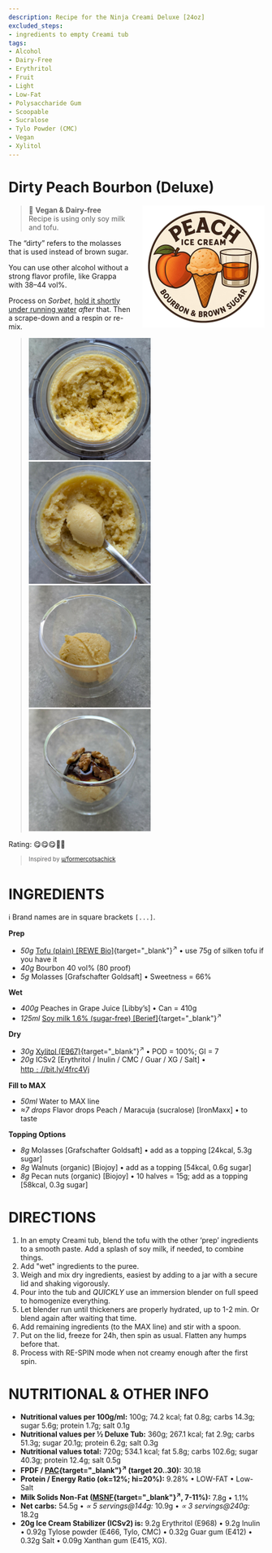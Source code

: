 ```yaml
---
description: Recipe for the Ninja Creami Deluxe [24oz]
excluded_steps:
- ingredients to empty Creami tub
tags:
- Alcohol
- Dairy-Free
- Erythritol
- Fruit
- Light
- Low-Fat
- Polysaccharide Gum
- Scoopable
- Sucralose
- Tylo Powder (CMC)
- Vegan
- Xylitol
---
```

# Dirty Peach Bourbon (Deluxe)
<img style="float: right; margin-left: 1.5em;" width=240 alt="Logo" src="logo-peach-bourbon.png" />

> 🌿 **Vegan & Dairy-free**<br />Recipe is using only soy milk and tofu.

The “dirty” refers to the molasses that is used instead of brown sugar.

You can use other alcohol without a strong flavor profile, like Grappa with 38–44 vol%.

Process on *Sorbet*, [hold it shortly under running water](https://jhermann.github.io/ice-creamery/info/tips%2Btricks/#handling-of-icy-sides-bottom)
*after* that.
Then a scrape-down and a respin or re-mix.<br clear=all />

> <img width=240 alt="After Sorbet run" src="dirty-peach_2025-06-29_1.jpg" class="zoomable" />
> <img width=240 alt="After scrape-down + mix-in" src="dirty-peach_2025-06-29_2.jpg" class="zoomable" />
> <img width=240 alt="Scooped after ~2 hours refreezing" src="dirty-peach_2025-06-29_3.jpg" class="zoomable" />
> <img width=240 alt="Served with molasses and walnuts" src="dirty-peach_2025-06-29_4.jpg" class="zoomable" />

Rating: 😋😋😋🍑🍑

> <sup>Inspired by [u/formercotsachick](https://www.reddit.com/user/formercotsachick/)</sup>

# INGREDIENTS

ℹ️ Brand names are in square brackets `[...]`.

**Prep**

  - _50g_ [Tofu (plain) \[REWE Bio\]](/ice-creamery/info/ingredients/#tofu){target="_blank"}<sup>↗</sup> • use 75g of silken tofu if you have it
  - _40g_ Bourbon 40 vol% (80 proof)
  - _5g_ Molasses [Grafschafter Goldsaft] • Sweetness = 66%

**Wet**

  - _400g_ Peaches in Grape Juice [Libby’s] • Can = 410g
  - _125ml_ [Soy milk 1.6% (sugar-free) \[Berief\]](/ice-creamery/info/ingredients/#soy-milk){target="_blank"}<sup>↗</sup>

**Dry**

  - _30g_ [Xylitol (E967)](/ice-creamery/info/ingredients/#xylitol-e967){target="_blank"}<sup>↗</sup> • POD = 100%; GI = 7
  - _20g_ ICSv2 [Erythritol / Inulin / CMC / Guar / XG / Salt] • [http﹕//bit.ly/4frc4Vj](https://jhermann.github.io/ice-creamery/I/Ice%20Cream%20Stabilizer%20(ICS)/)

**Fill to MAX**

  - _50ml_ Water to MAX line
  - _≈7 drops_ Flavor drops Peach / Maracuja (sucralose) [IronMaxx] • to taste

**Topping Options**

  - _8g_ Molasses [Grafschafter Goldsaft] • add as a topping [24kcal, 5.3g sugar]
  - _8g_ Walnuts (organic) [Biojoy] • add as a topping [54kcal, 0.6g sugar]
  - _8g_ Pecan nuts (organic) [Biojoy] • 10 halves = 15g; add as a topping [58kcal, 0.3g sugar]

# DIRECTIONS

 1. In an empty Creami tub, blend the tofu with the other ‘prep’ ingredients to a smooth paste. Add a splash of soy milk, if needed, to combine things.
 1. Add "wet" ingredients to the puree.
 1. Weigh and mix dry ingredients, easiest by adding to a jar with a secure lid and shaking vigorously.
 1. Pour into the tub and *QUICKLY* use an immersion blender on full speed to homogenize everything.
 1. Let blender run until thickeners are properly hydrated, up to 1-2 min. Or blend again after waiting that time.
 1. Add remaining ingredients (to the MAX line) and stir with a spoon.
 1. Put on the lid, freeze for 24h, then spin as usual. Flatten any humps before that.
 1. Process with RE-SPIN mode when not creamy enough after the first spin.

# NUTRITIONAL & OTHER INFO
- **Nutritional values per 100g/ml:** 100g; 74.2 kcal; fat 0.8g; carbs 14.3g; sugar 5.6g; protein 1.7g; salt 0.1g
- **Nutritional values per ½ Deluxe Tub:** 360g; 267.1 kcal; fat 2.9g; carbs 51.3g; sugar 20.1g; protein 6.2g; salt 0.3g
- **Nutritional values total:** 720g; 534.1 kcal; fat 5.8g; carbs 102.6g; sugar 40.3g; protein 12.4g; salt 0.5g
- **FPDF / [PAC](/ice-creamery/info/glossary/#potere-anti-congelante-pac){target="_blank"}<sup>↗</sup> (target 20..30):** 30.18
- **Protein / Energy Ratio (ok=12%; hi=20%):** 9.28% • LOW-FAT • Low-Salt
- **Milk Solids Non-Fat ([MSNF](/ice-creamery/info/glossary/#milk-solids-not-fat-msnf){target="_blank"}<sup>↗</sup>, 7-11%):** 7.8g • 1.1%
- **Net carbs:** 54.5g • *∝ 5 servings@144g:* 10.9g • *∝ 3 servings@240g:* 18.2g
- **20g Ice Cream Stabilizer (ICSv2) is:** 9.2g Erythritol (E968) • 9.2g Inulin • 0.92g Tylose powder (E466, Tylo, CMC) • 0.32g Guar gum (E412) • 0.32g Salt • 0.09g Xanthan gum (E415, XG).

